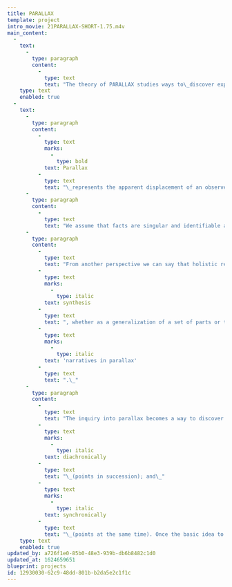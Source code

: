 ```yaml
---
title: PARALLAX
template: project
intro_movie: 21PARALLAX-SHORT-1.75.m4v
main_content:
  -
    text:
      -
        type: paragraph
        content:
          -
            type: text
            text: "The theory of PARALLAX studies ways to\_discover expressive options for communicating ideas."
    type: text
    enabled: true
  -
    text:
      -
        type: paragraph
        content:
          -
            type: text
            marks:
              -
                type: bold
            text: Parallax
          -
            type: text
            text: "\_represents the apparent displacement of an observed object due to a change in the position of the observer. For example, when pictures of a singular object are taken with a camera from different positions or lens changes the resulting photo images will vary but still represent the same object.\_"
      -
        type: paragraph
        content:
          -
            type: text
            text: "We assume that facts are singular and identifiable as frozen entities. Yet, whatever singularity we perceive that appearance is false because all identity implicates the principle of mediation. In other words, perception depends on a process wherein a part cannot escape its relational web of complexity. This suggests also that everything exists as a narrative, a story being a collection of parts operating in parallax to serve a larger whole.\_"
      -
        type: paragraph
        content:
          -
            type: text
            text: "From another perspective we can say that holistic relationships can collapse the many views in parallax into one and become a single idea. That collapse is the result of a\_"
          -
            type: text
            marks:
              -
                type: italic
            text: synthesis
          -
            type: text
            text: ", whether as a generalization of a set of parts or the result of an illuminated insight. The cognizance of any singularity thus means for us to break things up into even smaller parts to determine what is communicated and why these micro-macro patterns all point to an operating principle called\_"
          -
            type: text
            marks:
              -
                type: italic
            text: 'narratives in parallax'
          -
            type: text
            text: ".\_"
      -
        type: paragraph
        content:
          -
            type: text
            text: "The inquiry into parallax becomes a way to discover expressive options for ideas; framed as serving a narrative can be done from two perspectives of time:\_"
          -
            type: text
            marks:
              -
                type: italic
            text: diachronically
          -
            type: text
            text: "\_(points in succession); and\_"
          -
            type: text
            marks:
              -
                type: italic
            text: synchronically
          -
            type: text
            text: "\_(points at the same time). Once the basic idea to communicate is determined, representations for that idea can be expressed as a short narrative diachronically in three to five steps. That is followed by an inquiry of expressive options that represent parts of the idea from different points-of-view synchronically. This diachronic/synchronic matrix then becomes a system to select parts that serve as parallax views to express that idea. The narrative for that idea can be configured an a variety of ways—sequenced in time or as a single unit."
    type: text
    enabled: true
updated_by: a726f1e0-85b0-48e3-939b-db6b8482c1d0
updated_at: 1624659651
blueprint: projects
id: 12930030-62c9-48dd-801b-b2da5e2c1f1c
---
```

